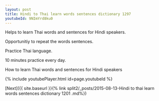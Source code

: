 ```yaml
---
layout: post
title: Hindi to Thai learn words sentences dictionary 1297 
youtubeId: 9NImYrd8ku0
---
```

 
 
Helps to learn Thai words and sentences for Hindi speakers.

Opportunitiy to repeat the words sentences. 

Practice Thai language. 
 
10 minutes practice every day. 
 
How to learn Thai words and sentences for Hindi speakers 
 
{% include youtubePlayer.html id=page.youtubeId %}
 
 
[Next]({{ site.baseurl }}{% link  split2/_posts/2015-08-13-Hindi to thai learn words sentences dictionary 1201 .md%})
 

